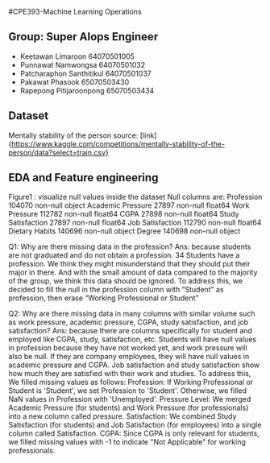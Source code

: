 #CPE393-Machine Learning Operations
## Group: Super AIops Engineer

- Keetawan Limaroon 64070501005
- Punnawat Namwongsa 64070501032
- Patcharaphon Santhitikul 64070501037
- Pakawat Phasook 65070503430
- Rapepong Pitijaroonpong 65070503434

## Dataset
Mentally stability of the person
source: [link]{https://www.kaggle.com/competitions/mentally-stability-of-the-person/data?select=train.csv}

## EDA and Feature engineering
Figure1 : visualize null values inside the dataset
	Null columns are: 
Profession                             104070 non-null  object
Academic Pressure                      27897 non-null   float64
 Work Pressure                          112782 non-null  float64
 CGPA                                   27898 non-null   float64
 Study Satisfaction                     27897 non-null   float64
 Job Satisfaction                       112790 non-null  float64
 Dietary Habits                         140696 non-null  object 
 Degree        			140698 non-null  object


Q1: Why are there missing data in the profession?
Ans: because students are not graduated and do not obtain a profession.
 	34 Students have a profession. We think they might misunderstand that they should put their major in there. And with the small amount of data compared to the majority of the group, we think this data should be ignored.
To address this, we decided to fill the null in the profession column with “Student” as profession, then erase “Working Professional or Student”


Q2: Why are there missing data in many columns with similar volume such as work pressure, academic pressure, CGPA, study satisfaction, and job satisfaction?
Ans: 
	because there are columns specifically for student and employed like CGPA, study, satisfaction, etc.
Students will have null values in profession because they have not worked yet, and work pressure will also be null. If they are company employees, they will have null values in academic pressure and CGPA. Job satisfaction and study satisfaction show how much they are satisfied with their work and studies.
	To address this, We filled missing values as follows:
Profession: If  Working Professional or Student is 'Student', we set Profession to 'Student'. Otherwise, we filled NaN values in Profession with 'Unemployed'.
Pressure Level: We merged Academic Pressure (for students) and Work Pressure (for professionals) into a new column called pressure.
Satisfaction: We combined Study Satisfaction (for students) and Job Satisfaction (for employees) into a single column called Satisfaction.
CGPA: Since CGPA is only relevant for students, we filled missing values with -1 to indicate "Not Applicable" for working professionals.

